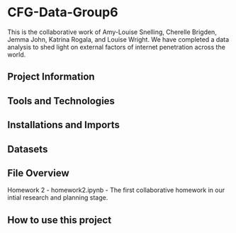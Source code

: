 # CFG-Data-Group6
This is the collaborative work of Amy-Louise Snelling, Cherelle Brigden, Jemma John, Katrina Rogala, and Louise Wright. We have completed a data analysis to shed light on external factors of internet penetration across the world. 
## Project Information

## Tools and Technologies

## Installations and Imports

## Datasets

## File Overview
Homework 2 - homework2.ipynb - The first collaborative homework in our intial research and planning stage.

## How to use this project
